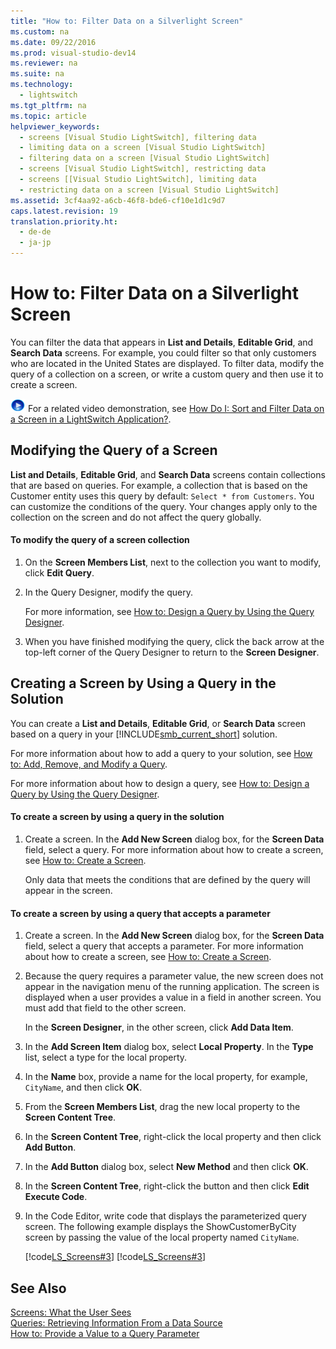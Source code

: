 ```yaml
---
title: "How to: Filter Data on a Silverlight Screen"
ms.custom: na
ms.date: 09/22/2016
ms.prod: visual-studio-dev14
ms.reviewer: na
ms.suite: na
ms.technology: 
  - lightswitch
ms.tgt_pltfrm: na
ms.topic: article
helpviewer_keywords: 
  - screens [Visual Studio LightSwitch], filtering data
  - limiting data on a screen [Visual Studio LightSwitch]
  - filtering data on a screen [Visual Studio LightSwitch]
  - screens [Visual Studio LightSwitch], restricting data
  - screens [[Visual Studio LightSwitch], limiting data
  - restricting data on a screen [Visual Studio LightSwitch]
ms.assetid: 3cf4aa92-a6cb-46f8-bde6-cf10e1d1c9d7
caps.latest.revision: 19
translation.priority.ht: 
  - de-de
  - ja-jp
---
```

# How to: Filter Data on a Silverlight Screen
You can filter the data that appears in **List and Details**, **Editable Grid**, and **Search Data** screens. For example, you could filter so that only customers who are located in the United States are displayed. To filter data, modify the query of a collection on a screen, or write a custom query and then use it to create a screen.  
  
 ![link to video](../vs140/media/playvideo.gif "PlayVideo") For a related video demonstration, see [How Do I: Sort and Filter Data on a Screen in a LightSwitch Application?](http://go.microsoft.com/fwlink/?LinkID=205130).  
  
## Modifying the Query of a Screen  
 **List and Details**, **Editable Grid**, and **Search Data** screens contain collections that are based on queries. For example, a collection that is based on the Customer entity uses this query by default: `Select * from Customers`. You can customize the conditions of the query. Your changes apply only to the collection on the screen and do not affect the query globally.  
  
#### To modify the query of a screen collection  
  
1.  On the **Screen Members List**, next to the collection you want to modify, click **Edit Query**.  
  
2.  In the Query Designer, modify the query.  
  
     For more information, see [How to: Design a Query by Using the Query Designer](../vs140/how-to--design-a-query-by-using-the-query-designer.md).  
  
3.  When you have finished modifying the query, click the back arrow at the top-left corner of the Query Designer to return to the **Screen Designer**.  
  
## Creating a Screen by Using a Query in the Solution  
 You can create a **List and Details**, **Editable Grid**, or **Search Data** screen based on a query in your [!INCLUDE[smb_current_short](../vs140/includes/smb_current_short_md.md)] solution.  
  
 For more information about how to add a query to your solution, see [How to: Add, Remove, and Modify a Query](../vs140/how-to--add--remove--and-modify-a-query.md).  
  
 For more information about how to design a query, see [How to: Design a Query by Using the Query Designer](../vs140/how-to--design-a-query-by-using-the-query-designer.md).  
  
#### To create a screen by using a query in the solution  
  
1.  Create a screen. In the **Add New Screen** dialog box, for the **Screen Data** field, select a query. For more information about how to create a screen, see [How to: Create a Screen](../vs140/how-to--create-a-silverlight-screen.md).  
  
     Only data that meets the conditions that are defined by the query will appear in the screen.  
  
#### To create a screen by using a query that accepts a parameter  
  
1.  Create a screen. In the **Add New Screen** dialog box, for the **Screen Data** field, select a query that accepts a parameter. For more information about how to create a screen, see [How to: Create a Screen](../vs140/how-to--create-a-silverlight-screen.md).  
  
2.  Because the query requires a parameter value, the new screen does not appear in the navigation menu of the running application. The screen is displayed when a user provides a value in a field in another screen. You must add that field to the other screen.  
  
     In the **Screen Designer**, in the other screen, click **Add Data Item**.  
  
3.  In the **Add Screen Item** dialog box, select **Local Property**. In the **Type** list, select a type for the local property.  
  
4.  In the **Name** box, provide a name for the local property, for example, `CityName`, and then click **OK**.  
  
5.  From the **Screen Members List**, drag the new local property to the **Screen Content Tree**.  
  
6.  In the **Screen Content Tree**, right-click the local property and then click **Add Button**.  
  
7.  In the **Add Button** dialog box, select **New Method** and then click **OK**.  
  
8.  In the **Screen Content Tree**, right-click the button and then click **Edit Execute Code**.  
  
9. In the Code Editor, write code that displays the parameterized query screen. The following example displays the ShowCustomerByCity screen by passing the value of the local property named `CityName`.  
  
     [!code[LS_Screens#3](../vs140/codesnippet/CSharp/how-to--filter-data-on-a-silverlight-screen_1.cs)]
[!code[LS_Screens#3](../vs140/codesnippet/VisualBasic/how-to--filter-data-on-a-silverlight-screen_1.vb)]
  
  
## See Also  
 [Screens: What the User Sees](../vs140/screens--the-user-interface-of-your-lightswitch-application.md)   
 [Queries: Retrieving Information From a Data Source](../vs140/queries--retrieving-information-from-a-data-source.md)   
 [How to: Provide a Value to a Query Parameter](../vs140/how-to--provide-a-value-to-a-query-parameter.md)